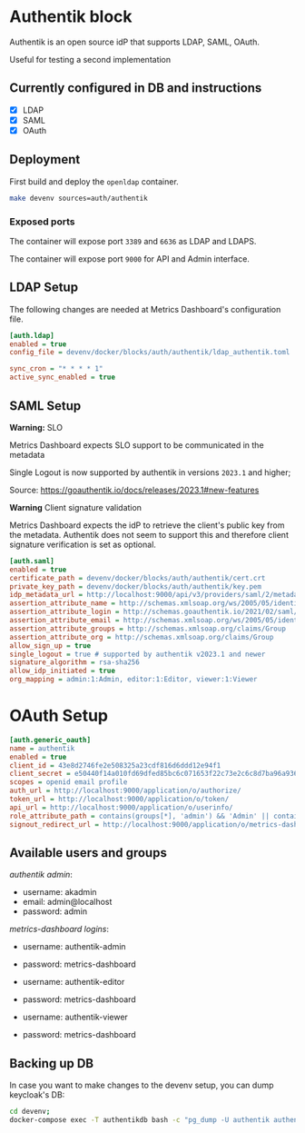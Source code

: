 # Authentik block

Authentik is an open source idP that supports LDAP, SAML, OAuth.

Useful for testing a second implementation

## Currently configured in DB and instructions

- [x] LDAP
- [x] SAML
- [x] OAuth

## Deployment

First build and deploy the `openldap` container.

```bash
make devenv sources=auth/authentik
```

### Exposed ports

The container will expose port `3389` and `6636` as LDAP and LDAPS.

The container will expose port `9000` for API and Admin interface.


## LDAP Setup

The following changes are needed at Metrics Dashboard's configuration file.

```ini
[auth.ldap]
enabled = true
config_file = devenv/docker/blocks/auth/authentik/ldap_authentik.toml

sync_cron = "* * * * 1"
active_sync_enabled = true
```

## SAML Setup

**Warning:** SLO

Metrics Dashboard expects SLO support to be communicated in the metadata

Single Logout is now supported by authentik in versions `2023.1` and higher;

Source: <https://goauthentik.io/docs/releases/2023.1#new-features>

**Warning** Client signature validation

Metrics Dashboard expects the idP to retrieve the client's public key from the metadata.
Authentik does not seem to support this and therefore client signature verification is set
as optional.

```ini
[auth.saml]
enabled = true
certificate_path = devenv/docker/blocks/auth/authentik/cert.crt
private_key_path = devenv/docker/blocks/auth/authentik/key.pem
idp_metadata_url = http://localhost:9000/api/v3/providers/saml/2/metadata/?download
assertion_attribute_name = http://schemas.xmlsoap.org/ws/2005/05/identity/claims/name
assertion_attribute_login = http://schemas.goauthentik.io/2021/02/saml/username
assertion_attribute_email = http://schemas.xmlsoap.org/ws/2005/05/identity/claims/emailaddress
assertion_attribute_groups = http://schemas.xmlsoap.org/claims/Group
assertion_attribute_org = http://schemas.xmlsoap.org/claims/Group
allow_sign_up = true
single_logout = true # supported by authentik v2023.1 and newer
signature_algorithm = rsa-sha256
allow_idp_initiated = true
org_mapping = admin:1:Admin, editor:1:Editor, viewer:1:Viewer
```

# OAuth Setup

```ini
[auth.generic_oauth]
name = authentik
enabled = true
client_id = 43e8d2746fe2e508325a23cdf816d6ddd12e94f1
client_secret = e50440f14a010fd69dfed85bc6c071653f22c73e2c6c8d7ba96a936937d92040936b7e5a4bcc1bf40d5cf1dc019b1db327a1a00e2183c53471fb7530d4a09d7e
scopes = openid email profile
auth_url = http://localhost:9000/application/o/authorize/
token_url = http://localhost:9000/application/o/token/
api_url = http://localhost:9000/application/o/userinfo/
role_attribute_path = contains(groups[*], 'admin') && 'Admin' || contains(groups[*], 'editor') && 'Editor' || 'Viewer'
signout_redirect_url = http://localhost:9000/application/o/metrics-dashboard-oidc/end-session/
```

## Available users and groups

*authentik admin*: 

- username: akadmin
- email: admin@localhost
- password: admin

*metrics-dashboard logins*:

- username: authentik-admin
- password: metrics-dashboard

- username: authentik-editor
- password: metrics-dashboard

- username: authentik-viewer
- password: metrics-dashboard

## Backing up DB

In case you want to make changes to the devenv setup, you can dump keycloak's DB:

```bash
cd devenv;
docker-compose exec -T authentikdb bash -c "pg_dump -U authentik authentik" > docker/blocks/auth/authentik/cloak.sql
```
